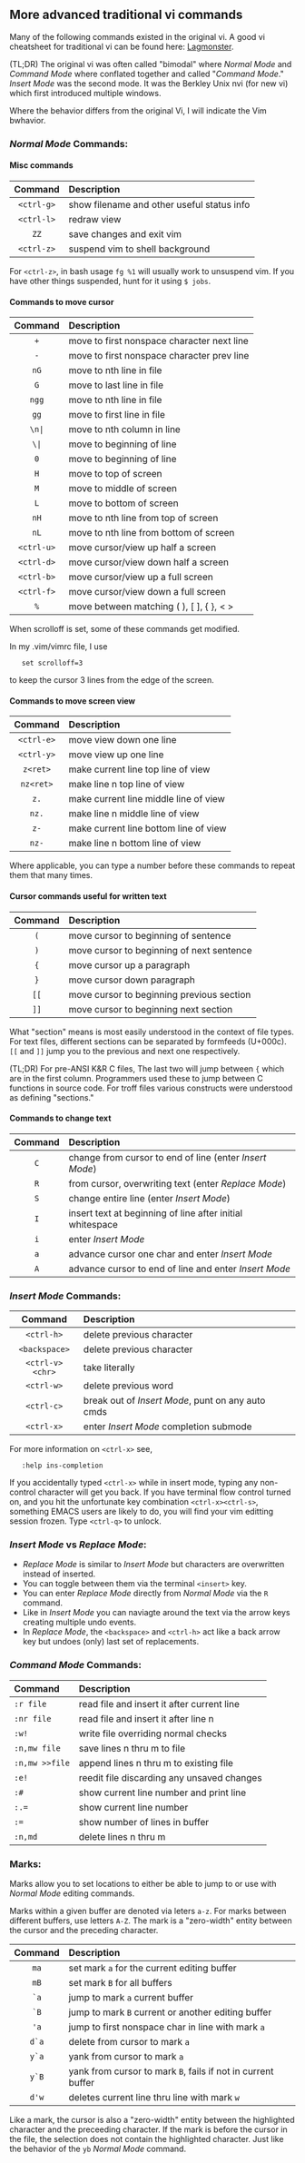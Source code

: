 ## More advanced traditional vi commands
Many of the following commands existed in the original vi.
A good vi cheatsheet for traditional vi can be found here: 
[Lagmonster](http://www.lagmonster.org/docs/vi2.html).

(TL;DR) The original vi was often called "bimodal" where
_Normal Mode_ and _Command Mode_ where conflated together
and called "_Command Mode_."  _Insert Mode_ was the second
mode.  It was the Berkley Unix nvi (for new vi) which first
introduced multiple windows.

Where the behavior differs from the original Vi, I will indicate
the Vim bwhavior.

### _Normal Mode_ Commands:
#### Misc commands
| Command    | Description                                |
|:----------:|:------------------------------------------ |
| `<ctrl-g>` | show filename and other useful status info |
| `<ctrl-l>` | redraw view                                |
| `ZZ`       | save changes and exit vim                  |
| `<ctrl-z>` | suspend vim to shell background            |

For `<ctrl-z>`, in bash usage `fg %1` will usually work to
unsuspend vim.  If you have other things suspended, hunt for it
using `$ jobs`.

#### Commands to move cursor
| Command    | Description                                |
|:----------:|:------------------------------------------ |
| `+`        | move to first nonspace character next line |
| `-`        | move to first nonspace character prev line |
| `nG`       | move to nth line in file                   |
| `G`        | move to last line in file                  |
| `ngg`      | move to nth line in file                   |
| `gg`       | move to first line in file                 |
| `\n\|`     | move to nth column in line                 |
| `\\|`      | move to beginning of line                  |
| `0`        | move to beginning of line                  |
| `H`        | move to top of screen                      |
| `M`        | move to middle of screen                   |
| `L`        | move to bottom of screen                   |
| `nH`       | move to nth line from top of screen        |
| `nL`       | move to nth line from bottom of screen     |
| `<ctrl-u>` | move cursor/view up half a screen          |
| `<ctrl-d>` | move cursor/view down half a screen        |
| `<ctrl-b>` | move cursor/view up a full screen          |
| `<ctrl-f>` | move cursor/view down a full screen        |
| `%`        | move between matching ( ), [ ], { }, < >   |

When scrolloff is set, some of these commands get modified.

In my .vim/vimrc file, I use
```
   set scrolloff=3
```
to keep the cursor 3 lines from the edge of the screen.

#### Commands to move screen view
| Command    | Description                                |
|:----------:|:------------------------------------------ |
| `<ctrl-e>` | move view down one line                    |
| `<ctrl-y>` | move view up one line                      |
| `z<ret>`   | make current line top line of view         |
| `nz<ret>`  | make line n top line of view               |
| `z.`       | make current line middle line of view      |
| `nz.`      | make line n middle line of view            |
| `z-`       | make current line bottom line of view      |
| `nz-`      | make line n bottom line of view            |

Where applicable, you can type a number before these commands
to repeat them that many times.

#### Cursor commands useful for written text
| Command | Description                                 |
|:-------:|:------------------------------------------- |
| `(`     | move cursor to beginning of sentence        |
| `)`     | move cursor to beginning of next sentence   |
| `{`     | move cursor up a paragraph                  |
| `}`     | move cursor down paragraph                  |
| `[[`    | move cursor to beginning previous section   |
| `]]`    | move cursor to beginning next section       |

What "section" means is most easily understood in the
context of file types.  For text files, different sections
can be separated by formfeeds (U+000c). `[[` and `]]`
jump you to the previous and next one respectively.

(TL;DR) For pre-ANSI K&R C files, The last two will jump
between `{` which are in the first column.  Programmers
used these to jump between C functions in source code.
For troff files various constructs were understood as
defining "sections."

#### Commands to change text
| Command    | Description                                               |
|:----------:|:--------------------------------------------------------- |
| `C`        | change from cursor to end of line (enter _Insert Mode_)   |
| `R`        | from cursor, overwriting text (enter _Replace Mode_)      |
| `S`        | change entire line (enter _Insert Mode_)                  |
| `I`        | insert text at beginning of line after initial whitespace |
| `i`        | enter _Insert Mode_                                       |
| `a`        | advance cursor one char and enter _Insert Mode_           | 
| `A`        | advance cursor to end of line and enter _Insert Mode_     | 

### _Insert Mode_ Commands:
| Command         | Description                                       |
|:---------------:|:------------------------------------------------- |
| `<ctrl-h>`      | delete previous character                         |
| `<backspace>`   | delete previous character                         |
| `<ctrl-v><chr>` | take <chr> literally                              |
| `<ctrl-w>`      | delete previous word                              |
| `<ctrl-c>`      | break out of _Insert Mode_, punt on any auto cmds |
| `<ctrl-x>`      | enter _Insert Mode_ completion submode            |

For more information on `<ctrl-x>` see,
```
   :help ins-completion
```
If you accidentally typed `<ctrl-x>` while in insert mode, typing any
non-control character will get you back.  If you have terminal flow
control turned on, and you hit the unfortunate key combination
`<ctrl-x><ctrl-s>`, something EMACS users are likely to do, you will
find your vim editting session frozen.  Type `<ctrl-q>` to unlock.

### _Insert Mode_ vs _Replace Mode_:
* _Replace Mode_ is similar to _Insert Mode_ but
  characters are overwritten instead of inserted.
* You can toggle between them via the terminal
  `<insert>` key. 
* You can enter _Replace Mode_ directly from _Normal Mode_
  via the `R` command.
* Like in _Insert Mode_ you can naviagte around the text
  via the arrow keys creating multiple undo events.
* In _Replace Mode_, the `<backspace>` and `<ctrl-h>` act
  like a back arrow key but undoes (only) last set of replacements.

### _Command Mode_ Commands:
| Command        | Description                                       |
|:-------------- |:------------------------------------------------- |
| `:r file`      | read file and insert it after current line        |
| `:nr file`     | read file and insert it after line n              |
| `:w!`          | write file overriding normal checks               |
| `:n,mw file`   | save lines n thru m to file                       |
| `:n,mw >>file` | append lines n thru m to existing file            |
| `:e!`          | reedit file discarding any unsaved changes        |
| `:#`           | show current line number and print line           |
| `:.=`          | show current line number                          |
| `:=`           | show number of lines in buffer                    |
| `:n,md`        | delete lines n thru m

### Marks:
Marks allow you to set locations to either be able to jump to
or use with _Normal Mode_ editing commands.

Marks within a given buffer are denoted via leters `a-z`.  For marks between
different buffers, use letters `A-Z`.  The mark is a "zero-width" entity
between the cursor and the preceding character.

| Command   | Description                                                  |
|:---------:|:------------------------------------------------------------ |
| `ma`      | set mark `a` for the current editing buffer                  |
| `mB`      | set mark `B` for all buffers                                 |
| `` `a ``  | jump to mark `a` current buffer                              |
| `` `B ``  | jump to mark `B` current or another editing buffer           |
| `'a`      | jump to first nonspace char in line with mark `a`            |
| `` d`a `` | delete from cursor to mark `a`                               |
| `` y`a `` | yank from cursor to mark `a`                                 |
| `` y`B `` | yank from cursor to mark `B`, fails if not in current buffer |
| `d'w`     | deletes current line thru line with mark `w`                 |

Like a mark, the cursor is also a "zero-width" entity between the 
highlighted character and the preceeding character.  If the mark is
before the cursor in the file, the selection does not contain the
highlighted character.  Just like the behavior of the `yb` _Normal Mode_
command.

